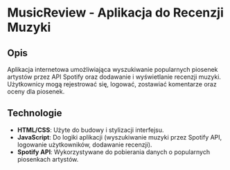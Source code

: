 # MusicReview -  Aplikacja do Recenzji Muzyki

## Opis

Aplikacja internetowa umożliwiająca wyszukiwanie popularnych piosenek artystów przez API Spotify oraz dodawanie i wyświetlanie recenzji muzyki. Użytkownicy mogą rejestrować się, logować, zostawiać komentarze oraz oceny dla piosenek.

## Technologie

- **HTML/CSS**: Użyte do budowy i stylizacji interfejsu.
- **JavaScript**: Do logiki aplikacji (wyszukiwanie muzyki przez Spotify API, logowanie użytkowników, dodawanie recenzji).
- **Spotify API**: Wykorzystywane do pobierania danych o popularnych piosenkach artystów.

